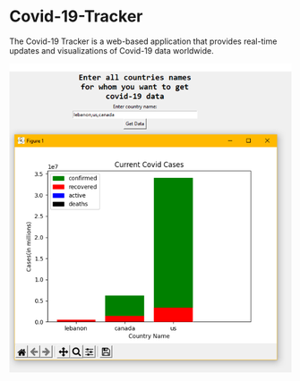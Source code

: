 # Covid-19-Tracker

The Covid-19 Tracker is a web-based application that provides real-time updates and visualizations of Covid-19 data worldwide.

![Alt text](covid.png?raw=true "preview-1")
